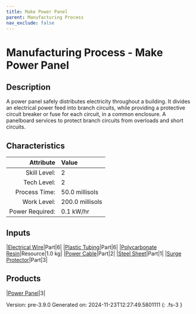 ```yaml
---
title: Make Power Panel
parent: Manufacturing Process
nav_exclude: false
---
```

# Manufacturing Process - Make Power Panel

## Description
 A power panel safely distributes electricity throughout a building. It divides &#10;&#9;&#9;&#9;an electrical power feed into branch circuits, while providing a protective circuit &#10;&#9;&#9;&#9;breaker or fuse for each circuit, in a common enclosure. A panelboard services to protect &#10;&#9;&#9;&#9;branch circuits from overloads and short circuits. &#10;&#9;&#9;

## Characteristics

| Attribute      | Value |
|--------:|:------|
|Skill Level:|2|
|Tech Level:|2|
|Process Time:|50.0 millisols|
|Work Level:|200.0 millisols|
|Power Required:|0.1 kW/hr|

## Inputs

|[Electrical Wire](../part/electrical-wire.html)|Part|6|
|[Plastic Tubing](../part/plastic-tubing.html)|Part|6|
|[Polycarbonate Resin](../resource/polycarbonate-resin.html)|Resource|1.0 kg|
|[Power Cable](../part/power-cable.html)|Part|2|
|[Steel Sheet](../part/steel-sheet.html)|Part|1|
|[Surge Protector](../part/surge-protector.html)|Part|3|

## Products

|[Power Panel](../part/power-panel.html)|3|


Version: pre-3.9.0 Generated on: 2024-11-23T12:27:49.5801111
{: .fs-3 }

